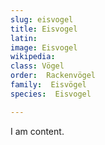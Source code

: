 ```yaml
---
slug: eisvogel
title: Eisvogel
latin:
image: Eisvogel
wikipedia: 
class: Vögel
order:  Rackenvögel
family:  Eisvögel
species:  Eisvogel

---
```


I am content.
